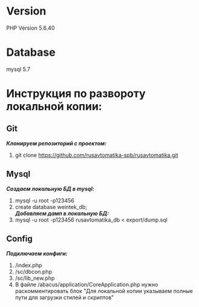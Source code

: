 # Version
PHP Version 5.6.40

# Database
mysql 5.7

# Инструкция по развороту локальной копии:

## Git
  ___Клонируем репозиторий с проектом:___  
  1. git clone  https://github.com/rusavtomatika-spb/rusavtomatika.git

## Mysql
  ___Создаем локальную БД в mysql:___  
  1. mysql -u root -p123456  
  2. create database weintek_db;  
  ___Добавляем дамп в локальную БД:___  
  1. mysql -u root -p123456 rusavtomatika_db < export/dump.sql  
  

## Config
  ___Подключаем конфиги:___  
  1. /index.php
  2. /sc/dbcon.php
  3. /sc/lib_new.php
  4. В файле /abacus/application/CoreApplication.php нужно раскомментировать блок "Для локальной копии указываем полные пути для загрузки стилей и скриптов"